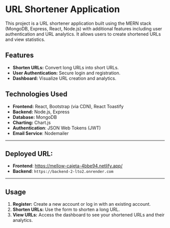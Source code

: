 # URL Shortener Application

This project is a URL shortener application built using the MERN stack (MongoDB, Express, React, Node.js) with additional features including user authentication and URL analytics. It allows users to create shortened URLs and view statistics.

## Features

- **Shorten URLs:** Convert long URLs into short URLs.
- **User Authentication:** Secure login and registration.
- **Dashboard:** Visualize URL creation and analytics.

## Technologies Used

- **Frontend:** React, Bootstrap (via CDN), React Toastify
- **Backend:** Node.js, Express
- **Database:** MongoDB
- **Charting:** Chart.js
- **Authentication**: JSON Web Tokens (JWT)
- **Email Service**: Nodemailer

---

## Deployed URL:

- **Frontend**: https://mellow-cajeta-4bbe94.netlify.app/
- **Backend**: `https://backend-2-lto2.onrender.com`

---

## Usage

1. **Register:** Create a new account or log in with an existing account.
2. **Shorten URLs:** Use the form to shorten a long URL.
3. **View URLs:** Access the dashboard to see your shortened URLs and their analytics.

